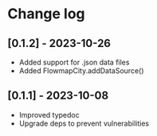 # Change log

## [0.1.2] - 2023-10-26

- Added support for .json data files
- Added FlowmapCity.addDataSource()

## [0.1.1] - 2023-10-08

- Improved typedoc
- Upgrade deps to prevent vulnerabilities

